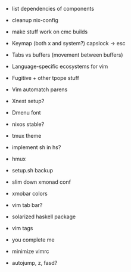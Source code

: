 *   list dependencies of components
*   cleanup nix-config
*   make stuff work on cmc builds

*   Keymap (both x and system?) capslock -> esc
*   Tabs vs buffers (movement between buffers)
*   Language-specific ecosystems for vim
*   Fugitive + other tpope stuff
*   Vim automatch parens
*   Xnest setup?
*   Dmenu font
*   nixos stable?
*   tmux theme
*   implement sh in hs?
*   hmux
*   setup.sh backup
*   slim down xmonad conf
*   xmobar colors
*   vim tab bar?
*   solarized haskell package
*   vim tags
*   you complete me
*   minimize vimrc
*   autojump, z, fasd?
